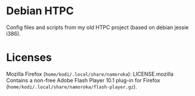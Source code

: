 # Debian HTPC
Config files and scripts from my old HTPC project (based on debian jessie i386).

# Licenses
Mozilla Firefox (`home/kodi/.local/share/namoroka`): LICENSE.mozilla  
Contains a non-free Adobe Flash Player 10.1 plug-in for Firefox (`home/kodi/.local/share/namoroka/flash-player.gz`).
